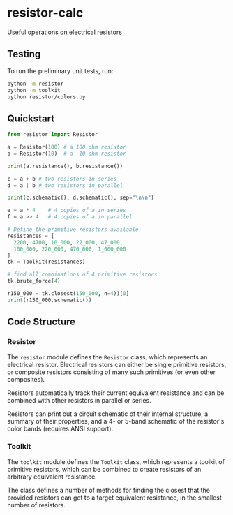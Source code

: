 # resistor-calc
 Useful operations on electrical resistors

## Testing

To run the preliminary unit tests, run:

```bash
python -m resistor
python -m toolkit
python resistor/colors.py
```

## Quickstart

```python
from resistor import Resistor

a = Resistor(100) # a 100 ohm resistor
b = Resistor(10)  # a  10 ohm resistor

print(a.resistance(), b.resistance())

c = a + b # two resistors in series
d = a | b # two resistors in parallel

print(c.schematic(), d.schematic(), sep="\n\n")

e = a * 4    # 4 copies of a in series
f = a >> 4   # 4 copies of a in parallel

# Define the primitive resistors available
resistances = [
  2200, 4700, 10_000, 22_000, 47_000, 
  100_000, 220_000, 470_000, 1_000_000
]
tk = Toolkit(resistances)

# find all combinations of 4 primitive resistors
tk.brute_force(4) 

r150_000 = tk.closest(150_000, n=4))[0]
print(r150_000.schematic())
```

## Code Structure

### Resistor
The `resistor` module defines the `Resistor` class, which represents an electrical resistor.
Electrical resistors can either be single primitive resistors, or composite resistors consisting of many such primitives (or even other composites). 

Resistors automatically track their current equivalent resistance and can be combined with other resistors in parallel or series. 

Resistors can print out a circuit schematic of their internal structure, a summary of their properties, and a 4- or 5-band schematic of the resistor's color bands (requires ANSI support).

### Toolkit
The `toolkit` module defines the `Toolkit` class, which represents a toolkit of primitive resistors, which can be combined to create resistors of an arbitrary equivalent resistance. 

The class defines a number of methods for finding the closest that the provided resistors can get to a target equivalent resistance, in the smallest number of resistors. 
